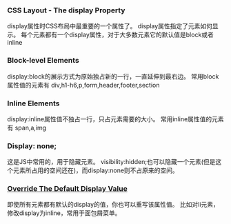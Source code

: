 ### CSS Layout - The display Property
display属性时CSS布局中最重要的一个属性了。
display属性指定了元素如何显示。
每个元素都有一个display属性，对于大多数元素它的默认值是block或者inline

### Block-level Elements
display:block的展示方式为原始独占新的一行，一直延伸到最右边。
常用block属性值的元素有
div,h1-h6,p,form,header,footer,section

### Inline Elements
display:inline属性值不独占一行，只占元素需要的大小。
常用inline属性值的元素有
span,a,img

### Display: none;
这是JS中常用的，用于隐藏元素。
visibility:hidden;也可以隐藏一个元素(但是这个元素所占用的空间还在)，而display:none则不占原来的空间。

### [Override The Default Display Value](https://www.w3schools.com/css/css_display_visibility.asp)
即使所有元素都有默认的display的值，你也可以重写该属性值。
比如对li元素，修改display为inline，常用于面包屑菜单。
